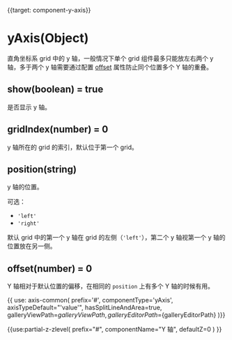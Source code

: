 
{{target: component-y-axis}}

# yAxis(Object)

直角坐标系 grid 中的 y 轴，一般情况下单个 grid 组件最多只能放左右两个 y 轴，多于两个 y 轴需要通过配置 [offset](~yAxis.offset) 属性防止同个位置多个 Y 轴的重叠。

## show(boolean) = true

是否显示 y 轴。

## gridIndex(number) = 0

y 轴所在的 grid 的索引，默认位于第一个 grid。

## position(string)

y 轴的位置。

可选：
+ `'left'`
+ `'right'`

默认 grid 中的第一个 y 轴在 grid 的左侧（`'left'`），第二个 y 轴视第一个 y 轴的位置放在另一侧。

## offset(number) = 0

Y 轴相对于默认位置的偏移，在相同的 `position` 上有多个 Y 轴的时候有用。

{{ use: axis-common(
    prefix='#',
    componentType='yAxis',
    axisTypeDefault="'value'",
    hasSplitLineAndArea=true,
    galleryViewPath=${galleryViewPath},
    galleryEditorPath=${galleryEditorPath}
)}}

{{use:partial-z-zlevel(
    prefix="#",
    componentName="Y 轴",
    defaultZ=0
) }}